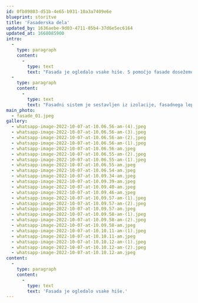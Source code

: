 ```yaml
---
id: 0fb89803-d51b-4e65-b931-10a3a7409e6e
blueprint: storitve
title: 'Fasaderska dela'
updated_by: 1636aebe-9d03-4711-85b4-37d6e5ec6164
updated_at: 1668085900
intro:
  -
    type: paragraph
    content:
      -
        type: text
        text: "Fasada je ogledalo vsake hiše. S pomočjo fasade dosežemo primerno toplotno izolacijo zunanjih sten, kar\_\_je najpomembnejši korak na poti k energetski učinkovitosti objekta. Primerna fasada pa poleg estetskega videza zaščiti hišo pred zunanjimi vplivi."
  -
    type: paragraph
    content:
      -
        type: text
        text: "Fasadni sistem je sestavljen iz izolacije, fasadnega lepila, armirne mrežice, osnovnega premaza in zaključnega sloja. Izbira primerne barve za fasado, je ključna za dober izgled. Pri izbiri barve se je dobro odločiti za barvo, ki prevladujejo v okolici, saj se bo na tak način hiša lepo vključila, seveda pa je dokončna odločitev vaša odločitev.\_\_Primerna toplotna izolacija zunanjih sten pa je najpomembnejši korak na poti k energetski učinkovitosti objekta. Pri izvedbi fasade nam je kakovostno na prvem mestu, zato izbiramo primerne materiale. Na voljo imamo širok spekter izolacij: od stiropora do kamene volne. Pri izbiri izolacije bodite še posebej pozorni na njeno toplotno prevodnost in življenjsko dobo.\_"
main_photo:
  - fasade_01.jpeg
gallery:
  - whatsapp-image-2022-10-07-at-10.06.56-am-(4).jpeg
  - whatsapp-image-2022-10-07-at-10.06.56-am-(3).jpeg
  - whatsapp-image-2022-10-07-at-10.06.56-am-(2).jpeg
  - whatsapp-image-2022-10-07-at-10.06.56-am-(1).jpeg
  - whatsapp-image-2022-10-07-at-10.06.56-am.jpeg
  - whatsapp-image-2022-10-07-at-10.06.55-am-(2).jpeg
  - whatsapp-image-2022-10-07-at-10.06.55-am-(1).jpeg
  - whatsapp-image-2022-10-07-at-10.06.55-am.jpeg
  - whatsapp-image-2022-10-07-at-10.06.54-am.jpeg
  - whatsapp-image-2022-10-07-at-10.09.34-am.jpeg
  - whatsapp-image-2022-10-07-at-10.09.39-am.jpeg
  - whatsapp-image-2022-10-07-at-10.09.40-am.jpeg
  - whatsapp-image-2022-10-07-at-10.09.46-am.jpeg
  - whatsapp-image-2022-10-07-at-10.09.57-am-(1).jpeg
  - whatsapp-image-2022-10-07-at-10.09.57-am-(2).jpeg
  - whatsapp-image-2022-10-07-at-10.09.57-am.jpeg
  - whatsapp-image-2022-10-07-at-10.09.58-am-(1).jpeg
  - whatsapp-image-2022-10-07-at-10.09.58-am-(2).jpeg
  - whatsapp-image-2022-10-07-at-10.09.58-am.jpeg
  - whatsapp-image-2022-10-07-at-10.10.11-am-(1).jpeg
  - whatsapp-image-2022-10-07-at-10.10.11-am.jpeg
  - whatsapp-image-2022-10-07-at-10.10.12-am-(1).jpeg
  - whatsapp-image-2022-10-07-at-10.10.12-am-(2).jpeg
  - whatsapp-image-2022-10-07-at-10.10.12-am.jpeg
content:
  -
    type: paragraph
    content:
      -
        type: text
        text: 'Fasada je ogledalo vsake hiše.'
---
```

